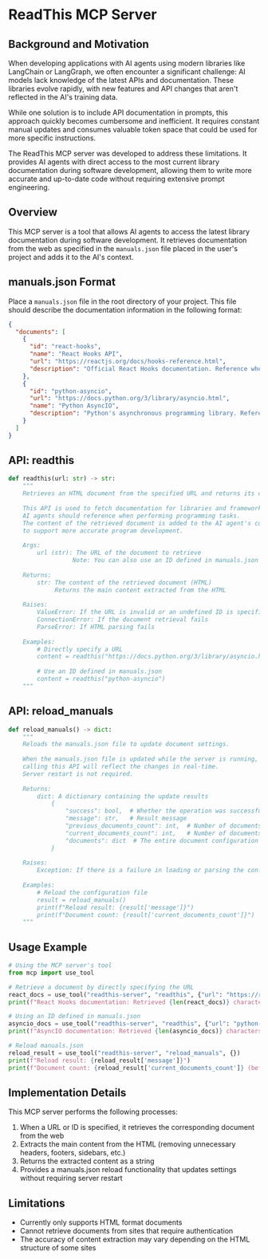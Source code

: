 # ReadThis MCP Server

## Background and Motivation

When developing applications with AI agents using modern libraries like LangChain or LangGraph, we often encounter a significant challenge: AI models lack knowledge of the latest APIs and documentation. These libraries evolve rapidly, with new features and API changes that aren't reflected in the AI's training data.

While one solution is to include API documentation in prompts, this approach quickly becomes cumbersome and inefficient. It requires constant manual updates and consumes valuable token space that could be used for more specific instructions.

The ReadThis MCP server was developed to address these limitations. It provides AI agents with direct access to the most current library documentation during software development, allowing them to write more accurate and up-to-date code without requiring extensive prompt engineering.

## Overview

This MCP server is a tool that allows AI agents to access the latest library documentation during software development. It retrieves documentation from the web as specified in the `manuals.json` file placed in the user's project and adds it to the AI's context.

## manuals.json Format

Place a `manuals.json` file in the root directory of your project. This file should describe the documentation information in the following format:

```json
{
  "documents": [
    {
      "id": "react-hooks",
      "name": "React Hooks API",
      "url": "https://reactjs.org/docs/hooks-reference.html",
      "description": "Official React Hooks documentation. Reference when using hooks like useState, useEffect, etc."
    },
    {
      "id": "python-asyncio",
      "url": "https://docs.python.org/3/library/asyncio.html",
      "name": "Python AsyncIO",
      "description": "Python's asynchronous programming library. Reference when developing asynchronous applications."
    }
  ]
}
```

## API: readthis

```python
def readthis(url: str) -> str:
    """
    Retrieves an HTML document from the specified URL and returns its content.
    
    This API is used to fetch documentation for libraries and frameworks that
    AI agents should reference when performing programming tasks.
    The content of the retrieved document is added to the AI agent's context
    to support more accurate program development.
    
    Args:
        url (str): The URL of the document to retrieve
                  Note: You can also use an ID defined in manuals.json
    
    Returns:
        str: The content of the retrieved document (HTML)
             Returns the main content extracted from the HTML
    
    Raises:
        ValueError: If the URL is invalid or an undefined ID is specified in manuals.json
        ConnectionError: If the document retrieval fails
        ParseError: If HTML parsing fails
    
    Examples:
        # Directly specify a URL
        content = readthis("https://docs.python.org/3/library/asyncio.html")
        
        # Use an ID defined in manuals.json
        content = readthis("python-asyncio")
    """
```

## API: reload_manuals

```python
def reload_manuals() -> dict:
    """
    Reloads the manuals.json file to update document settings.
    
    When the manuals.json file is updated while the server is running,
    calling this API will reflect the changes in real-time.
    Server restart is not required.
    
    Returns:
        dict: A dictionary containing the update results
            {
                "success": bool,  # Whether the operation was successful
                "message": str,   # Result message
                "previous_documents_count": int,  # Number of documents before the update
                "current_documents_count": int,   # Number of documents after the update
                "documents": dict  # The entire document configuration after the update
            }
    
    Raises:
        Exception: If there is a failure in loading or parsing the configuration file
    
    Examples:
        # Reload the configuration file
        result = reload_manuals()
        print(f"Reload result: {result['message']}")
        print(f"Document count: {result['current_documents_count']}")
    """
```

## Usage Example

```python
# Using the MCP server's tool
from mcp import use_tool

# Retrieve a document by directly specifying the URL
react_docs = use_tool("readthis-server", "readthis", {"url": "https://reactjs.org/docs/hooks-reference.html"})
print(f"React Hooks documentation: Retrieved {len(react_docs)} characters")

# Using an ID defined in manuals.json
asyncio_docs = use_tool("readthis-server", "readthis", {"url": "python-asyncio"})
print(f"AsyncIO documentation: Retrieved {len(asyncio_docs)} characters")

# Reload manuals.json
reload_result = use_tool("readthis-server", "reload_manuals", {})
print(f"Reload result: {reload_result['message']}")
print(f"Document count: {reload_result['current_documents_count']} (before update: {reload_result['previous_documents_count']})")
```

## Implementation Details

This MCP server performs the following processes:

1. When a URL or ID is specified, it retrieves the corresponding document from the web
2. Extracts the main content from the HTML (removing unnecessary headers, footers, sidebars, etc.)
3. Returns the extracted content as a string
4. Provides a manuals.json reload functionality that updates settings without requiring server restart

## Limitations

- Currently only supports HTML format documents
- Cannot retrieve documents from sites that require authentication
- The accuracy of content extraction may vary depending on the HTML structure of some sites
